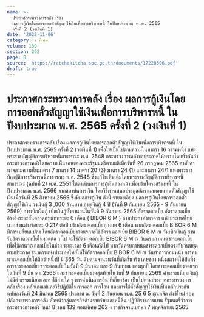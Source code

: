 ```yaml
---
name: >-
  ประกาศกระทรวงการคลัง เรื่อง
  ผลการกู้เงินโดยการออกตั๋วสัญญาใช้เงินเพื่อการบริหารหนี้ ในปีงบประมาณ พ.ศ. 2565
  ครั้งที่ 2 (วงเงินที่ 1)
date: '2022-11-06'
category: ง พิเศษ
volume: 139
section: 262
page: 8
source: 'https://ratchakitcha.soc.go.th/documents/17228596.pdf'
draft: true
---
```


# ประกาศกระทรวงการคลัง เรื่อง ผลการกู้เงินโดยการออกตั๋วสัญญาใช้เงินเพื่อการบริหารหนี้ ในปีงบประมาณ พ.ศ. 2565 ครั้งที่ 2 (วงเงินที่ 1)

ประกาศกระทรวงการคลัง เรื่อง ผลการกู้เงินโดยการออกตั๋วสัญญาใช้เงินเพื่อการบริหารหนี้ ในปีงบประมาณ พ.ศ. 2565 ครั้งที่ 2 (วงเงินที่ 1) เพื่อให้เป็นไปตามความในมาตรา 16 วรรคหนึ่ง แห่งพระราชบัญญัติการบริหารหนี้สาธารณะ พ.ศ. 2548 กระทรวงการคลังขอประกาศให้ทราบโดยทั่วกันว่า กระทรวงการคลังโดยความเห็นชอบของคณะรัฐมนตรีตามมติเมื่อวันที่ 26 กรกฎาคม 2565 อาศัยอานาจตามความในมาตรา 7 มาตรา 14 มาตรา 20 (3) มาตรา 24 (1) และมาตรา 24/1 แห่งพระราชบัญญัติการบริหารหนี้สาธารณะ พ.ศ. 2548 ซึ่งแก้ไขเพิ่มเติมโดยพระราชบัญญัติการบริหารหนี้ สาธารณะ (ฉบับที่ 2) พ.ศ. 2551 ได้ดาเนินการการกู้เงินล่วงหน้าเพื่อปรับโครงสร้างหนี้ ในปีงบประมาณ พ.ศ. 2566 จากสถาบันการเงิน โดยวิธีการเสนอประมูลอัตราผลตอบแทนตั๋วสัญญาใช้เงินเมื่อวันที่ 25 สิงหาคม 2565 ซึ่งมีผลการกู้เงิน ดังนี้ รายละเอียด ผลการกู้เงินโดยการออกตั๋วสัญญาใช้เงิน วงเงินกู้ 3 ,000 ล้านบาท อายุเงินกู้ 4 ปี (วันที่ 9 กันยายน 2565 - 9 กันยายน 2569) การเบิกเงินกู้ เบิกเงินกู้ทั้งจานวนในวันที่ 9 กันยายน 2565 อัตราดอกเบี้ย อัตราดอกเบี้ยอ้างอิงระยะสั้นตลาดกรุงเทพระยะ 6 เดือน ( BIBOR 6 M ) ตามประกาศธนาคาร แห่งประเทศไทย บวกส่วนต่างร้อยละ 0.217 ต่อปี ปรับอัตราดอกเบี้ยทุกงวด 6 เดือน หากอัตราดอกเบี้ย BIBOR 6 M มีการเปลี่ยนแปลง โดยอัตราดอกเบี้ยงวดแรกจะใช้อัตรา ดอกเบี้ย BIBOR 6 M ณ วันเบิกเงินกู้ สาหรับอัตราดอกเบี้ยในงวดต่อ ๆ ไป จะใช้อัตรา ดอกเบี้ย BIBOR 6 M ณ วันครบกาหนดชาระดอกเบี้ย เพื่อใช้คานวณดอกเบี้ยในช่วง ระยะเวลา 6 เดือนถัดไป หากวันครบกาหนดชาระดอกเบี้ยตรงกับวันหยุดตามประกาศ ธนาคารแห่งประเทศไทยให้ใช้อัตราดอกเบี้ย BIBOR 6 M ณ วันทำการก่อนหน้า การคานวณดอกเบี้ยให้ถือว่าหนึ่งปี มี 365 วัน นับตามจานวนวันที่เกิดขึ้นจริง เศษของ หนึ่งสตางค์ให้ปัดทิ้ง การชาระดอกเบี้ย ชาระดอกเบี้ยในวันที่ 9 มีนาคม และ 9 กันยายน ของทุกปี โดยชาระดอกเบี้ยงวดแรก ในวันที่ 9 มีนาคม 2566 และชาระดอกเบี้ยงวดสุดท้ายในวันที่ 9 กันยายน 2569 ค่าธรรมเนียมเงินกู้ ไม่มีค่าธรรมเนียมและค่าใช้จ่ายใด ๆ การดำเนินการอื่น ที่เกี่ยวข้อง เป็นไปตามประกาศกระทรวงการคลัง เรื่อง หลักเกณฑ์และวิธีปฏิบัติในการออก การโอน และการใช้ตั๋วสัญญาใช้เงินเป็นหลักประกัน ฉบับลงวันที่ 24 มีนาคม 2565 ประกาศ ณ วันที่ 2 กันยายน พ.ศ. 25 6 5 ชุณหจิต สังข์ใหม่ รองปลัดกระทรวงการคลัง หัวหน้ากลุ่มภารกิจด้านรายจ่ายและหนี้สิน ปฏิบัติราชการแทน รัฐมนตรีว่าการกระทรวงการคลัง ้ หนา 8 ่ เลม 139 ตอนพิเศษ 262 ง ราชกิจจานุเบกษา 7 พฤศจิกายน 2565
